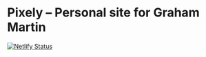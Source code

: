 # Pixely – Personal site for Graham Martin

[![Netlify Status](https://api.netlify.com/api/v1/badges/5877c28b-ce78-4541-84f9-e97d9b91ce9c/deploy-status)](https://app.netlify.com/sites/wonderful-meninsky-eec361/deploys)